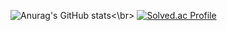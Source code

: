 ![Anurag's GitHub stats](https://github-readme-stats.vercel.app/api?username=201710808&show_icons=true&theme=transparent)<\br>
[![Solved.ac Profile](http://mazassumnida.wtf/api/v2/generate_badge?boj=jiho0910)](https://solved.ac/jiho0910/)
